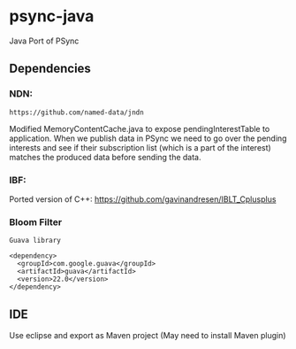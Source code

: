# psync-java
Java Port of PSync

## Dependencies

### NDN:

    https://github.com/named-data/jndn

Modified MemoryContentCache.java to expose pendingInterestTable to application.
When we publish data in PSync we need to go over the pending interests and see
if their subscription list (which is a part of the interest) matches the produced
data before sending the data.

### IBF:

Ported version of C++:
    https://github.com/gavinandresen/IBLT_Cplusplus

### Bloom Filter

    Guava library

    <dependency>
      <groupId>com.google.guava</groupId>
      <artifactId>guava</artifactId>
      <version>22.0</version>
    </dependency>

## IDE

Use eclipse and export as Maven project (May need to install Maven plugin)
